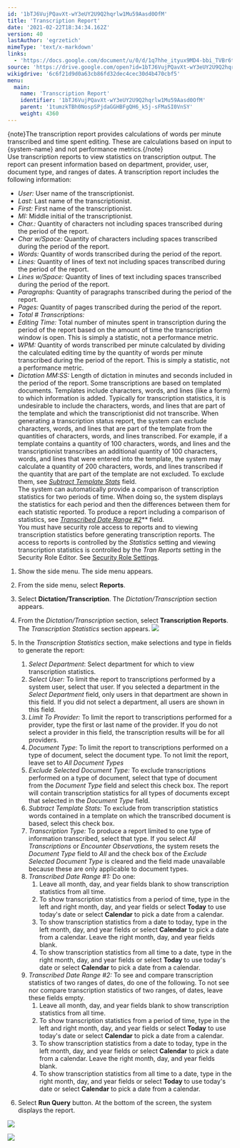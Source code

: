 ```yaml
---
id: '1bTJ6VujPQavXt-wY3eUY2U9Q2hqrlw1Mu59Aasd0OfM'
title: 'Transcription Report'
date: '2021-02-22T18:34:34.162Z'
version: 40
lastAuthor: 'egrzetich'
mimeType: 'text/x-markdown'
links:
  - 'https://docs.google.com/document/u/0/d/1q7hhe_ityux9MD4-bbi_TVBr6tIoJMTnQd6f-DektHM/edit'
source: 'https://drive.google.com/open?id=1bTJ6VujPQavXt-wY3eUY2U9Q2hqrlw1Mu59Aasd0OfM'
wikigdrive: '6c6f21d9d0a63cb86fd32dec4cec30d4b470cbf5'
menu:
  main:
    name: 'Transcription Report'
    identifier: '1bTJ6VujPQavXt-wY3eUY2U9Q2hqrlw1Mu59Aasd0OfM'
    parent: '1tumzkTBh0NospSPjdaGGHBFgQH6_k5j-sFMaSI0VnSY'
    weight: 4360
---
```

{note}The transcription report provides calculations of words per minute transcribed and time spent editing. These are calculations based on input to {system-name} and not performance metrics.{/note}  
Use transcription reports to view statistics on transcription output. The report can present information based on department, provider, user, document type, and ranges of dates. A transcription report includes the following information:
* <em>User:</em> User name of the transcriptionist.
* <em>Last:</em> Last name of the transcriptionist.
* <em>First:</em> First name of the transcriptionist.
* <em>MI:</em> Middle initial of the transcriptionist.
* <em>Char.:</em> Quantity of characters not including spaces transcribed during the period of the report.
* <em>Char w/Space:</em> Quantity of characters including spaces transcribed during the period of the report.
* <em>Words:</em> Quantity of words transcribed during the period of the report.
* <em>Lines: </em>Quantity of lines of text not including spaces transcribed during the period of the report.
* <em>Lines w/Space: </em>Quantity of lines of text including spaces transcribed during the period of the report.
* <em>Paragraphs:</em> Quantity of paragraphs transcribed during the period of the report.
* <em>Pages:</em> Quantity of pages transcribed during the period of the report.
* <em>Total # Transcriptions:</em>
* <em>Editing Time:</em> Total number of minutes spent in transcription during the period of the report based on the amount of time the transcription window is open. This is simply a statistic, not a performance metric.
* <em>WPM:</em> Quantity of words transcribed per minute calculated by dividing the calculated editing time by the quantity of words per minute transcribed during the period of the report. This is simply a statistic, not a performance metric.
* <em>Dictation MM:SS:</em> Length of dictation in minutes and seconds included in the period of the report.
Some transcriptions are based on templated documents. Templates include characters, words, and lines (like a form) to which information is added. Typically for transcription statistics, it is undesirable to include the characters, words, and lines that are part of the template and which the transcriptionist did not transcribe. When generating a transcription status report, the system can exclude characters, words, and lines that are part of the template from the quantities of characters, words, and lines transcribed. For example, if a template contains a quantity of 100 characters, words, and lines and the transcriptionist transcribes an additional quantity of 100 characters, words, and lines that were entered into the template, the system may calculate a quantity of 200 characters, words, and lines transcribed if the quantity that are part of the template are not excluded. To exclude them, see [*Subtract Template Stats*](#exclude-selected-document-type-to-exclude-transcriptions-performed-on-a-type-of-document,-select-that-type-of-document-from-the-document-type-field-and-select-this-check-box-the-report-will-contain-transcription-statistics-for-all-types-of-documents-except-that-selected-in-the-document-type-field) field.  
The system can automatically provide a comparison of transcription statistics for two periods of time. When doing so, the system displays the statistics for each period and then the differences between them for each statistic reported. To produce a report including a comparison of statistics, see [*Transcribed Date Range #2*](#to-show-transcription-statistics-from-all-time-to-a-date,-type-in-the-right-month,-day,-and-year-fields-or-select-today-to-use-todays-date-or-select-calendar-to-pick-a-date-from-a-calendar)** field.  
You must have security role access to reports and to viewing transcription statistics before generating transcription reports. The access to reports is controlled by the *Statistics* setting and viewing transcription statistics is controlled by the *Tran Reports* setting in the Security Role Editor. See [Security Role Settings](https://docs.google.com/document/u/0/d/1q7hhe_ityux9MD4-bbi_TVBr6tIoJMTnQd6f-DektHM/edit).
1. Show the side menu. The side menu appears.
2. From the side menu, select <strong>Reports</strong>.
3. Select <strong>Dictation/Transcription</strong>. The <em>Dictation/Transcription</em> section appears.
4. From the <em>Dictation/Transcription</em> section, select <strong>Transcription Reports</strong>. The <em>Transcription Statistics</em> section appears.
   <img src="../transcription-report.assets/5c45747f7d714ae4bad81f4648f087d0.png" />  

5. In the <em>Transcription Statistics</em> section, make selections and type in fields to generate the report: 
   1. <em>Select </em> <em>Department</em>: Select department for which to view transcription statistics.
   2. <em>Select User:</em> To limit the report to transcriptions performed by a system user, select that user. If you selected a department in the <em>Select Department</em> field, only users in that department are shown in this field. If you did not select a department, all users are shown in this field.
   3. <em>Limit To Provider:</em> To limit the report to transcriptions performed for a provider, type the first or last name of the provider. If you do not select a provider in this field, the transcription results will be for all providers.
   4. <em>Document Type</em>: To limit the report to transcriptions performed on a type of document, select the document type. To not limit the report, leave set to <em>All Document Types</em>
   5. <em>Exclude Selected Document Type:</em> To exclude transcriptions performed on a type of document, select that type of document from the <em>Document Type</em> field and select this check box. The report will contain transcription statistics for all types of documents except that selected in the <em>Document Type</em> field.
   6. <em>Subtract Template Stats:</em> To exclude from transcription statistics words contained in a template on which the transcribed document is based, select this check box. 
   7. <em>Transcription Type:</em> To produce a report limited to one type of information transcribed, select that type. If you select <em>All Transcriptions</em> or <em>Encounter Observations</em>, the system resets the <em>Document Type</em> field to <em>All</em> and the check box of the <em>Exclude Selected Document Type</em> is cleared and the field made unavailable because these are only applicable to document types.
   8. <em>Transcribed Date Range #1:</em> Do one:
      1. Leave all month, day, and year fields blank to show transcription statistics from all time.
      2. To show transcription statistics from a period of time, type in the left and right month, day, and year fields or select <strong>Today</strong> to use today's date or select <strong>Calendar</strong> to pick a date from a calendar.
      3. To show transcription statistics from a date to today, type in the left month, day, and year fields or select <strong>Calendar</strong> to pick a date from a calendar. Leave the right month, day, and year fields blank.
      4. To show transcription statistics from all time to a date, type in the right month, day, and year fields or select <strong>Today</strong> to use today's date or select <strong>Calendar</strong> to pick a date from a calendar.
   9. <em>Transcribed Date Range #2:</em> To see and compare transcription statistics of two ranges of dates, do one of the following. To not see nor compare transcription statistics of two ranges, of dates, leave these fields empty.
      1. Leave all month, day, and year fields blank to show transcription statistics from all time.
      2. To show transcription statistics from a period of time, type in the left and right month, day, and year fields or select <strong>Today</strong> to use today's date or select <strong>Calendar</strong> to pick a date from a calendar.
      3. To show transcription statistics from a date to today, type in the left month, day, and year fields or select <strong>Calendar</strong> to pick a date from a calendar. Leave the right month, day, and year fields blank.
      4. To show transcription statistics from all time to a date, type in the right month, day, and year fields or select <strong>Today</strong> to use today's date or select <strong>Calendar</strong> to pick a date from a calendar.
6. Select <strong>Run Query</strong> button. At the bottom of the screen, the system displays the report.
  
![](../transcription-report.assets/3ec061de705cbefe3d0aa4b0af22eda8.png)  

  
![](../transcription-report.assets/0b2fe6fa5b7f58761d4fadcfc6609b40.png)  


